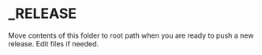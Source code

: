 # _RELEASE
Move contents of this folder to root path when you are ready to push a new release. Edit files if needed.